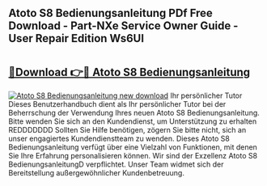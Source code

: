 ## Atoto S8 Bedienungsanleitung PDf Free Download - Part-NXe Service Owner Guide - User Repair Edition Ws6UI

# <h2><a href="http://df04rnw.blite.top/?on=Atoto+S8+Bedienungsanleitung">🔗Download 👉🔴 Atoto S8 Bedienungsanleitung</a></h2>

[![Atoto S8 Bedienungsanleitung new download](https://i.imgur.com/lujVjoI.png)](http://df04rnw.blite.top/?on=Atoto+S8+Bedienungsanleitung)
Ihr persönlicher Tutor Dieses Benutzerhandbuch dient als Ihr persönlicher Tutor bei der Beherrschung der Verwendung Ihres neuen Atoto S8 Bedienungsanleitung. Bitte wenden Sie sich an den Kundendienst, um Unterstützung zu erhalten REDDDDDDD Sollten Sie Hilfe benötigen, zögern Sie bitte nicht, sich an unser engagiertes Kundendienstteam zu wenden. Dieses Atoto S8 Bedienungsanleitung verfügt über eine Vielzahl von Funktionen, mit denen Sie Ihre Erfahrung personalisieren können. Wir sind der Exzellenz Atoto S8 BedienungsanleitungD verpflichtet. Unser Team widmet sich der Bereitstellung außergewöhnlicher Kundenbetreuung.
